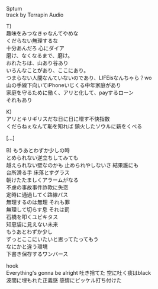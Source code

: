 
Sptum  
track by Terrapin Audio  

T)  
趣味をみつなきゃなんてやめな  
くだらない無理するな  
十分あんだろ 心にダイア  
磨け、なくなるまで、磨け。  
おれたちは、山あり谷あり  
いろんなことがあり、ここにあり。  
つまらない人間なんていないのであり、LIFEisなんちゃら？wo  
山の手線下向いてiPhoneいじくる中年家庭があり  
家庭を守るために働く、アリと化して、payするローン  
それもあり  


K)  
アリとキリギリスだな日に日に増す不快指数  
くだらねぇなんて恥を知れば 鎮火したソウルに薪をくべる  

[...]

B)
もうあとわずか少しの時  
とめられない逆立ちしてみても  
越えられない壁なのかも 
止められやしないさ 結果誰にも  
台所滑る手 床落とすグラス  
朝けたたましくアラームがなる  
不慮の事故事件詐欺に失恋  
定時に通過してく路線バス  
無理するのは無理 それも罪  
無理して切らす息 それは罰  
石橋を叩くユビキタス  
知恵袋に見えない未来  
もうあとわずか少し  
ずっとここにいたいと思ってたってもう  
なにかと違う環境  
下書き保存するワンバース  


hook  
Everything's gonna be alright 吐き捨てた 空に吐く痰はblack  
波間に埋もれた正義感  感情にピッケル打ち付けた  
